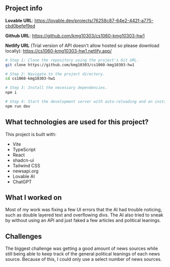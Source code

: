 ## Project info

**Lovable URL**: https://lovable.dev/projects/76258c87-64e2-442f-a775-cbd0befef9ed

**Github URL**: https://github.com/kmg10303/cs1060-kmg10303-hw1

**Netlify URL** (Trial version of API doesn't allow hosted so please download locally): https://cs1060-kmg10303-hw1.netlify.app/

```sh
# Step 1: Clone the repository using the project's Git URL.
git clone https://github.com/kmg10303/cs1060-kmg10303-hw1

# Step 2: Navigate to the project directory.
cd cs1060-kmg10303-hw1

# Step 3: Install the necessary dependencies.
npm i

# Step 4: Start the development server with auto-reloading and an instant preview.
npm run dev
```

## What technologies are used for this project?

This project is built with:

- Vite
- TypeScript
- React
- shadcn-ui
- Tailwind CSS
- newsapi.org
- Lovable AI
- ChatGPT

## What I worked on

Most of my work was fixing a few UI errors that the AI had trouble noticing, such as double layered text and overflowing divs. The AI also tried to sneak by without using an API and just faked a few articles and political leanings.

## Challenges

The biggest challenge was getting a good amount of news sources while still being able to keep track of the general political leanings of each news source. Because of this, I could only use a select number of news sources. 
